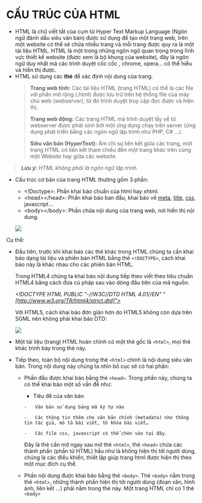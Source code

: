﻿# **CẤU TRÚC CỦA HTML**

- HTML là chữ viết tắt của cụm từ Hyper Text Markup Language (Ngôn ngữ đánh dấu siêu văn bản) được sử dụng để tạo một trang web, trên một website có thể sẽ chứa nhiều trang và mỗi trang được quy ra là một tài liệu HTML. HTML là một trong những ngôn ngữ quan trọng trong lĩnh vực thiết kế website (được xem là bộ khung của website), đây là ngôn ngữ duy nhất mà các trình duyệt cốc cốc , chrome, opera… có thể hiểu và hiển thị được.
- HTML sử dụng các **thẻ** để xác định nội dung của trang.
  > **Trang web tĩnh:** Các tài liệu HTML (trang HTML) có thể là các file với phần mở rộng (.html) được lưu trữ trên hệ thống file của máy chủ web (webserver), từ đó trình duyệt truy cập đọc được và hiện thị.
  >
  > **Trang web động:** Các trang HTML mà trình duyệt lấy về từ webserver được phát sinh bởi một ứng dụng chạy trên server (ứng dụng phát triển bằng các ngôn ngữ lập trình như PHP, C# ...).
  >
  > **Siêu văn bản (HyperText):** Ám chỉ sự liên kết giữa các trang, một trang HTML có liên kết tham chiếu đến một trang khác trên cùng một Website hay giữa các website.

> **_Lưu ý:_** _HTML không phải là ngôn ngữ lập trình._

- Cấu trúc cơ bản của trang HTML thường gồm 3 phần:

  - \<!Doctype>: Phần khai báo chuẩn của html hay xhtml.
  - \<head>\</head>: Phần khai báo ban đầu, khai báo về [meta](https://hocwebchuan.com/reference/tag/tag_meta.php), [title](https://hocwebchuan.com/reference/tag/tag_title.php), [css](https://hocwebchuan.com/tutorial/tut_css.php), javascript…
  - \<body>\</body>: Phần chứa nội dung của trang web, nơi hiển thị nội dung.

  ![](https://lh3.googleusercontent.com/WQxv00RpcjiEw_eij60G4_g54afFUZEsedAg8Wg8DmvfBWaQiUcHxUaiaTa0naj4UH5YI4obfIb3LW6j3tOUOr7ax4uLth6K2YrWh2jnI93LY38vYNeYtqgaeF-TVBDdH-m3BQUWpBjddwNO8w)

Cụ thể:

- Đầu tiên, trước khi khai báo các thẻ khác trong HTML chúng ta cần khai báo dạng tài liệu và phiên bản HTML bằng thẻ `<!DOCTYPE>`, cách khai báo này là khác nhau cho các phiên bản HTML.

  Trong HTML4 chúng ta khai báo nội dung tiếp theo viết theo tiêu chuẩn HTML4 bằng cách đưa cú pháp sau vào dòng đầu tiên của mã nguồn:

     *\<!DOCTYPE HTML PUBLIC "-//W3C//DTD HTML 4.01//EN" \"[http://www.w3.org/TR/html4/strict.dtd]">* 

  Với HTML5, cách khai báo đơn giản hơn do HTML5 không còn dựa trên SGML nên không phải khai báo DTD:

	![](https://lh3.googleusercontent.com/bZcVaG1WDK-tBbdfVRhPIVL99xnsd72Yvc80ApsJASGjpb_FSkwOxPeL5OQ22Hh7MbBdKJF-vW5nK6U3VtbT1rnIVQdOXNlGYPEl0iVnW5Sgjhqrgb06ozf4IZQh7zSqy_IBDXjyA68-3O7aCw)

- Một tài liệu (trang) HTML hoàn chỉnh có một thẻ gốc là `<html>`, mọi thẻ khác trình bày trong thẻ <html> này.
- Tiếp theo, toàn bộ nội dung trong thẻ `<html>` chính là nội dung siêu văn bản. Trong nội dung này chúng ta nhìn bố cục sẽ có hai phần:

  - Phần đầu được khai báo bằng thẻ `<head>`. Trong phần này, chúng ta có thể khai báo một số vấn đề như:

       -   Tiêu đề của văn bản

        -   Văn bản sử dụng bảng mã ký tự nào

        -   Các thông tin thêm cho văn bản chính (metadata) như thông tin tác giả, mô tả bài viết, từ khóa bài viết…

        -   Các file css, javascript có thể chèn vào tại đây.

    Đây là thẻ cần mở ngay sau mở thẻ `<html>`, thẻ `<head>` chứa các thành phần (phần tử HTML) hầu như là không hiện thị tới người dùng, chúng là các điều khiển, thiết lập giúp trang html được hiện thị theo một mục đích cụ thể.

  - Phần nội dung được khai báo bằng thẻ `<body>`. Thẻ `<body>` nằm trong thẻ `<html>`, những thành phần hiện thị tới người dùng (đoạn văn, hình ảnh, liên kết ...) phải nằm trong thẻ này. Một trang HTML chỉ có 1 thẻ `<body>`
